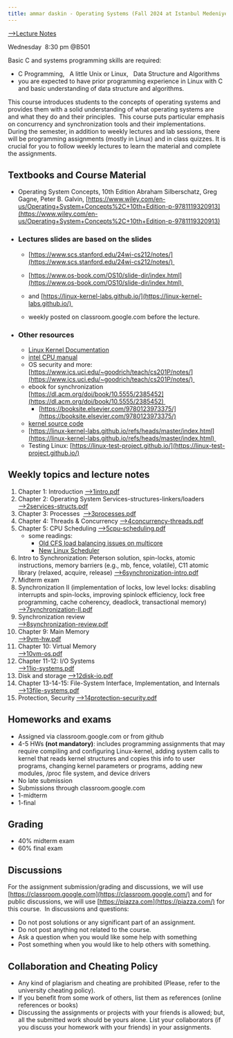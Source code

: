 ```yaml
---
title: ammar daskin - Operating Systems (Fall 2024 at Istanbul Medeniyet University)
---
```


[⟶Lecture Notes](#weekly-topics-and-lecture-notes)



Wednesday  8:30 pm @B501

Basic C and systems programming skills are required: 
*   C Programming,   A little Unix or Linux,   Data Structure and Algorithms    
*  you are expected to have prior programming experience in Linux with C and basic understanding of data structure and algorithms. 

This course introduces students to the concepts of operating systems and provides them with a solid understanding of what operating systems are and what they do and their principles.  This course puts particular emphasis on concurrency and synchronization tools and their implementations.  During the semester, in addition to weekly lectures and lab sessions, there will be programming assignments (mostly in Linux) and in class quizzes. It is crucial for you to follow weekly lectures to learn the material and complete the assignments. 

## Textbooks and Course Material

*   Operating System Concepts, 10th Edition Abraham Silberschatz, Greg Gagne, Peter B. Galvin, [https://www.wiley.com/en-us/Operating+System+Concepts%2C+10th+Edition-p-9781119320913](https://www.wiley.com/en-us/Operating+System+Concepts%2C+10th+Edition-p-9781119320913)
    
* ### Lectures slides are based on the slides 
    
    *   [https://www.scs.stanford.edu/24wi-cs212/notes/](https://www.scs.stanford.edu/24wi-cs212/notes/)         
    *   [https://www.os-book.com/OS10/slide-dir/index.html](https://www.os-book.com/OS10/slide-dir/index.html)         
    *   and [https://linux-kernel-labs.github.io/](https://linux-kernel-labs.github.io/) 
        
    *   weekly posted on classroom.google.com before the lecture.         
* ### Other resources
    *   [Linux Kernel Documentation](https://www.kernel.org/doc/html/latest/)         
    *   [intel CPU manual](https://www.intel.com/content/www/us/en/developer/articles/technical/intel-sdm.html)         
    *   OS security and more: [https://www.ics.uci.edu/~goodrich/teach/cs201P/notes/](https://www.ics.uci.edu/~goodrich/teach/cs201P/notes/)         
    *   ebook for synchronization [https://dl.acm.org/doi/book/10.5555/2385452](https://dl.acm.org/doi/book/10.5555/2385452)         
        *   [https://booksite.elsevier.com/9780123973375/](https://booksite.elsevier.com/9780123973375/)            
    *   [kernel source code](https://elixir.bootlin.com/linux/latest/source/kernel)        
    *   [https://linux-kernel-labs.github.io/refs/heads/master/index.html](https://linux-kernel-labs.github.io/refs/heads/master/index.html)         
    *   Testing Linux: [https://linux-test-project.github.io/](https://linux-test-project.github.io/)
        
## Weekly topics and lecture notes
1. Chapter 1: Introduction  [⟶1intro.pdf](lectures/1intro.pdf) 
2. Chapter 2: Operating System Services-structures-linkers/loaders  [⟶2services-structs.pdf](lectures/2services-structs.pdf) 
3. Chapter 3: Processes     [⟶3processes.pdf](lectures/3processes.pdf) 
4. Chapter 4: Threads & Concurrency   [⟶4concurrency-threads.pdf](lectures/4concurrency-threads.pdf)   
5. Chapter 5: CPU Scheduling    [⟶5cpu-scheduling.pdf](lectures/5cpu-scheduling.pdf) 
   - some readings: 
     - [Old CFS load balancing issues on multicore](https://people.ece.ubc.ca/sasha/papers/eurosys16-final29.pdf)
     - [New Linux Scheduler](https://docs.kernel.org/scheduler/sched-eevdf.html)
6. Intro to Synchronization: Peterson solution, spin-locks, atomic instructions, memory barriers (e.g., mb, fence, volatile), C11 atomic library (relaxed, acquire, release) 
    [⟶6synchronization-intro.pdf](lectures/6synchronization-intro.pdf) 
7.  Midterm exam 
8.  Synchronization II (implementation of locks, low level locks: disabling interrupts and spin-locks, improving spinlock efficiency, lock free programming, cache coherency, deadlock, transactional memory)    
    [⟶7synchronization-II.pdf](lectures/7synchronization-II.pdf)  
9.  Synchronization review  
    [⟶8synchronization-review.pdf](lectures/8synchronization-review.pdf)  
10.  Chapter 9: Main Memory  
    [⟶9vm-hw.pdf](lectures/9vm-hw.pdf)  
11.  Chapter 10: Virtual Memory    
    [⟶10vm-os.pdf](lectures/10vm-os.pdf) 
12.  Chapter 11-12: I/O Systems   
    [⟶11io-systems.pdf](lectures/11io-systems.pdf) 
13. Disk and storage
    [⟶12disk-io.pdf](lectures/12disk-io.pdf)   
14.  Chapter 13-14-15: File-System Interface, Implementation, and Internals    
    [⟶13file-systems.pdf](lectures/13file-systems.pdf)   
15.  Protection, Security
    [⟶14protection-security.pdf](lectures/14protection-security.pdf)  
    

## Homeworks and exams
*   Assigned via classroom.google.com or from github    
*   4-5 HWs **(not mandatory)**: includes programming assignments that may require compiling and configuring Linux-kernel, adding system calls to kernel that reads kernel structures and copies this info to user programs, changing kernel parameters or programs, adding new modules, /proc file system, and device drivers    
*   No late submission    
*   Submissions through classroom.google.com
*   1-midterm    
*   1-final
  
## Grading      
*   40% midterm exam    
*   60% final exam
    
## Discussions
For the assignment submission/grading and discussions, we will use [https://classroom.google.com](https://classroom.google.com/) and for public discussions, we will use [https://piazza.com](https://piazza.com/) for this course.  In discussions and questions:

*   Do not post solutions or any significant part of an assignment.    
*   Do not post anything not related to the course.    
*   Ask a question when you would like some help with something    
*   Post something when you would like to help others with something.
    

## Collaboration and Cheating Policy
*   Any kind of plagiarism and cheating are prohibited (Please, refer to the university cheating policy).    
*   If you benefit from some work of others, list them as references (online references or books)     
*   Discussing the assignments or projects with your friends is allowed; but, all the submitted work should be yours alone. List your collaborators (if you discuss your homework with your friends) in your assignments.